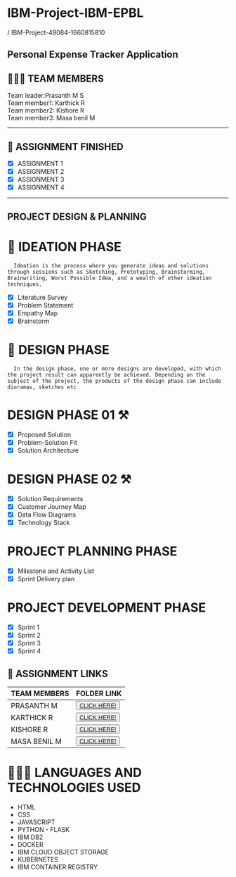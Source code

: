 # IBM-Project-IBM-EPBL
/
IBM-Project-49084-1660815810
<h2>Personal Expense Tracker Application</h2>
<!-- PROJECT LOGO -->

<p align="center">

## 🧑🏻‍🦰 TEAM MEMBERS
Team leader:Prasanth M S<br>
Team member1: Karthick R<br>
Team member2: Kishore R<br>
Team member3: Masa benil M<br>
<hr>

## 📒 ASSIGNMENT FINISHED
- [x] ASSIGNMENT 1
- [x] ASSIGNMENT 2
- [x] ASSIGNMENT 3 
- [x] ASSIGNMENT 4
<hr>

## PROJECT DESIGN & PLANNING
# 🧩 IDEATION PHASE

      Ideation is the process where you generate ideas and solutions through sessions such as Sketching, Prototyping, Brainstorming, Brainwriting, Worst Possible Idea, and a wealth of other ideation techniques.
- [x] Literature Survey
- [x] Problem Statement
- [x] Empathy Map
- [x] Brainstorm

# 📝 DESIGN PHASE 
      In the design phase, one or more designs are developed, with which the project result can apparently be achieved. Depending on the subject of the project, the products of the design phase can include dioramas, sketches etc

# DESIGN PHASE 01 ⚒️
- [x] Proposed Solution
- [x] Problem-Solution Fit
- [x] Solution Architecture

# DESIGN PHASE 02 ⚒️
- [x] Solution Requirements
- [x] Customer Journey Map
- [x] Data Flow Diagrams
- [x] Technology Stack

# PROJECT PLANNING PHASE
- [x] Milestone and Activity List
- [x] Sprint Delivery plan

# PROJECT DEVELOPMENT PHASE
- [x] Sprint 1
- [x] Sprint 2
- [x] Sprint 3
- [x] Sprint 4
## 🔗 ASSIGNMENT LINKS

| TEAM MEMBERS | FOLDER LINK    |
| ------------- | ------------- |
| PRASANTH M | <button> <a href="https://github.com/IBM-EPBL/IBM-Project-49084-1660815810/tree/main/Assignment/Prasanth(Team%20leader)">CLICK HERE!  </a></button>       
| KARTHICK R | <button> <a href="https://github.com/IBM-EPBL/IBM-Project-49084-1660815810/tree/main/Assignment/Karthick(Team%20Member1)">CLICK HERE!  </a></button>       
| KISHORE R | <button> <a href="https://github.com/IBM-EPBL/IBM-Project-49084-1660815810/tree/main/Assignment/Kishore(Team%20Member2)">CLICK HERE!  </a></button>      
| MASA BENIL M | <button> <a href="https://github.com/IBM-EPBL/IBM-Project-49084-1660815810/tree/main/Assignment/Masa%20Benil(Team%20Member3)">CLICK HERE!  </a></button>  

# 👨🏻‍💻 LANGUAGES AND TECHNOLOGIES USED <br />
- HTML</br>
- CSS</br>
- JAVASCRIPT</br>
- PYTHON - FLASK</br>
- IBM DB2</br>
- DOCKER</br>
- IBM CLOUD OBJECT STORAGE<br>
- KUBERNETES<br>
- IBM CONTAINER REGISTRY<br>


